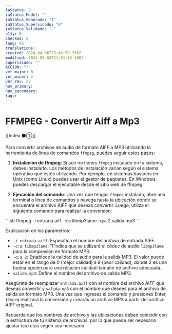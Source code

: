 ```yaml
---
iaStatus: 8
iaStatus_Model: ""
iaStatus_Generado: "I"
iaStatus_Supervisado: "H"
iaStatus_Validado: "-"
a11y: 0
checked: 0
lang: ES
translations: 
created: 2024-04-06T23:48:59.336Z
modified: 2024-05-03T21:51:02.108Z
supervisado: ""
ACCION: ""
ver_major: 0
ver_minor: 2
ver_rev: 27
nav_primary: 
nav_secondary: 
tags:
---
```

# FFMPEG - Convertir Aiff a Mp3

[[Index ⚫①]]

Para convertir archivos de audio de formato AIFF a MP3 utilizando la herramienta de línea de comandos `ffmpeg`, puedes seguir estos pasos:

1. **Instalación de ffmpeg**: Si aún no tienes `ffmpeg` instalado en tu sistema, debes instalarlo. Los métodos de instalación varían según el sistema operativo que estés utilizando. Por ejemplo, en sistemas basados en Unix (como Linux) puedes usar el gestor de paquetes. En Windows, puedes descargar el ejecutable desde el sitio web de ffmpeg.
    
2. **Ejecución del comando**: Una vez que tengas `ffmpeg` instalado, abre una terminal o línea de comandos y navega hasta la ubicación donde se encuentra el archivo AIFF que deseas convertir. Luego, utiliza el siguiente comando para realizar la conversión:
    

´´´sh
	ffmpeg -i entrada.aiff -c:a libmp3lame -q:a 2 salida.mp3
´´´

Explicación de los parámetros:

- `-i entrada.aiff`: Especifica el nombre del archivo de entrada AIFF.
- `-c:a libmp3lame`: "I"ndica que se utilizará el códec de audio `libmp3lame` para la compresión en formato MP3.
- `-q:a 2`: Establece la calidad de audio para la salida MP3. El valor puede estar en el rango de 0 (mejor calidad) a 9 (peor calidad), donde 2 es una buena opción para una relación calidad-tamaño de archivo adecuada.
- `salida.mp3`: Define el nombre del archivo de salida MP3.

Asegúrate de reemplazar `entrada.aiff` con el nombre del archivo AIFF que deseas convertir y `salida.mp3` con el nombre que desees para el archivo de salida en formato MP3. Una vez que ingreses el comando y presiones Enter, `ffmpeg` realizará la conversión y crearás un archivo MP3 a partir del archivo AIFF original.

Recuerda que los nombres de archivo y las ubicaciones deben coincidir con la estructura de tu sistema de archivos, por lo que puede ser necesario ajustar las rutas según sea necesario.